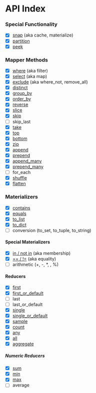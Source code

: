 # API Index

### Special Functionality

- [x] [snap](snapshots.md) (aka cache, materialize)
- [x] [partition](partitioning.md)
- [x] [peek](peeking.md)

### Mapper Methods

- [x] [where](mapper_methods.md#fliq.query.Query.where) (aka filter)
- [x] [select](mapper_methods.md#fliq.query.Query.select) (aka map)
- [x] [exclude](mapper_methods.md#fliq.query.Query.exclude) (aka where_not, remove_all) 
- [x] [distinct](mapper_methods.md#fliq.query.Query.distinct)
- [x] [group_by](mapper_methods.md#fliq.query.Query.group_by)
- [x] [order_by](mapper_methods.md#fliq.query.Query.order_by)
- [x] [reverse](mapper_methods.md#fliq.query.Query.reverse)
- [x] [slice](mapper_methods.md#fliq.query.Query.slice)
- [x] [skip](mapper_methods.md#fliq.query.Query.skip)
- [ ] skip_last
- [x] [take](mapper_methods.md#fliq.query.Query.take)
- [x] [top](mapper_methods.md#fliq.query.Query.top)
- [x] [bottom](mapper_methods.md#fliq.query.Query.bottom)
- [x] [zip](mapper_methods.md#fliq.query.Query.zip)
- [x] [append](mapper_methods.md#fliq.query.Query.append)
- [x] [prepend](mapper_methods.md#fliq.query.Query.prepend)
- [x] [append_many](mapper_methods.md#fliq.query.Query.append_many)
- [x] [prepend_many](mapper_methods.md#fliq.query.Query.prepend_many)
- [ ] for_each
- [x] [shuffle](mapper_methods.md#fliq.query.Query.shuffle)
- [x] [flatten](mapper_methods.md#fliq.query.Query.flatten)

### Materializers

- [x] [contains](materializer_methods.md#fliq.query.Query.contains)
- [x] [equals](materializer_methods.md#fliq.query.Query.equals)
- [x] [to_list](materializer_methods.md#fliq.query.Query.to_list)
- [x] [to_dict](materializer_methods.md#fliq.query.Query.to_dict)
- [ ] conversion (to_set, to_tuple, to_string)

#### Special Materializers

- [x] [in / not in](materializer_methods.md#fliq.query.Query.contains) (aka membership)
- [x] [== / !=](materializer_methods.md#fliq.query.Query.__eq__) (aka equality)
- [ ] arithmetic (+, -, *, , %)

#### Reducers

- [x] [first](materializer_methods.md#fliq.query.Query.first)
- [x] [first_or_default](materializer_methods.md#fliq.query.Query.first_or_default)
- [ ] last
- [ ] last_or_default
- [x] [single](materializer_methods.md#fliq.query.Query.single)
- [x] [single_or_default](materializer_methods.md#fliq.query.Query.single_or_default)
- [x] [sample](materializer_methods.md#fliq.query.Query.sample)
- [x] [count](materializer_methods.md#fliq.query.Query.count)
- [x] [any](materializer_methods.md#fliq.query.Query.any)
- [x] [all](materializer_methods.md#fliq.query.Query.all)
- [x] [aggregate](materializer_methods.md#fliq.query.Query.aggregate)

##### Numeric Reducers
- [x] [sum](materializer_methods.md#fliq.query.Query.sum)
- [x] [min](materializer_methods.md#fliq.query.Query.min)
- [x] [max](materializer_methods.md#fliq.query.Query.max)
- [ ] average